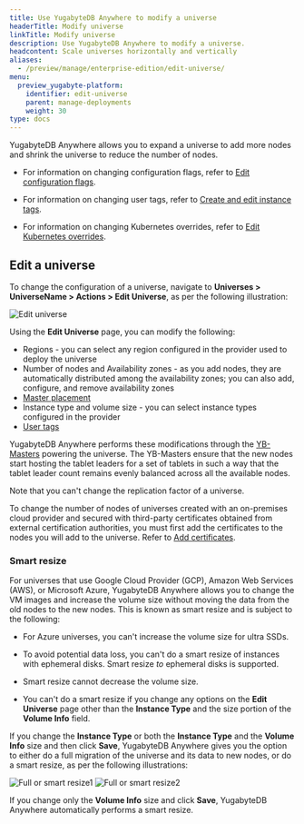 ```yaml
---
title: Use YugabyteDB Anywhere to modify a universe
headerTitle: Modify universe
linkTitle: Modify universe
description: Use YugabyteDB Anywhere to modify a universe.
headcontent: Scale universes horizontally and vertically
aliases:
  - /preview/manage/enterprise-edition/edit-universe/
menu:
  preview_yugabyte-platform:
    identifier: edit-universe
    parent: manage-deployments
    weight: 30
type: docs
---
```


YugabyteDB Anywhere allows you to expand a universe to add more nodes and shrink the universe to reduce the number of nodes.

- For information on changing configuration flags, refer to [Edit configuration flags](../edit-config-flags/).

- For information on changing user tags, refer to [Create and edit instance tags](../instance-tags/).

- For information on changing Kubernetes overrides, refer to [Edit Kubernetes overrides](../edit-helm-overrides/).

## Edit a universe

To change the configuration of a universe, navigate to **Universes > UniverseName > Actions > Edit Universe**, as per the following illustration:

![Edit universe](/images/ee/edit-univ-220.png)

Using the **Edit Universe** page, you can modify the following:

- Regions - you can select any region configured in the provider used to deploy the universe
- Number of nodes and Availability zones - as you add nodes, they are automatically distributed among the availability zones; you can also add, configure, and remove availability zones
- [Master placement](../../create-deployments/dedicated-master/)
- Instance type and volume size - you can select instance types configured in the provider
- [User tags](../instance-tags/)

YugabyteDB Anywhere performs these modifications through the [YB-Masters](../../../architecture/yb-master/) powering the universe. The YB-Masters ensure that the new nodes start hosting the tablet leaders for a set of tablets in such a way that the tablet leader count remains evenly balanced across all the available nodes.

Note that you can't change the replication factor of a universe.

To change the number of nodes of universes created with an on-premises cloud provider and secured with third-party certificates obtained from external certification authorities, you must first add the certificates to the nodes you will add to the universe. Refer to [Add certificates](../../security/enable-encryption-in-transit/add-certificate-ca/).

### Smart resize

For universes that use Google Cloud Provider (GCP), Amazon Web Services (AWS), or Microsoft Azure, YugabyteDB Anywhere allows you to change the VM images and increase the volume size without moving the data from the old nodes to the new nodes. This is known as smart resize and is subject to the following:

- For Azure universes, you can't increase the volume size for ultra SSDs.

- To avoid potential data loss, you can't do a smart resize of instances with ephemeral disks. Smart resize _to_ ephemeral disks is supported.

- Smart resize cannot decrease the volume size.

- You can't do a smart resize if you change any options on the **Edit Universe** page other than the **Instance Type** and the size portion of the **Volume Info** field.

If you change the **Instance Type** or both the **Instance Type** and the **Volume Info** size and then click **Save**, YugabyteDB Anywhere gives you the option to either do a full migration of the universe and its data to new nodes, or do a smart resize, as per the following illustrations:

  ![Full or smart resize1](/images/ee/edit-univ-1.png)
  ![Full or smart resize2](/images/ee/edit-univ-2.png)

If you change only the **Volume Info** size and click **Save**, YugabyteDB Anywhere automatically performs a smart resize.
